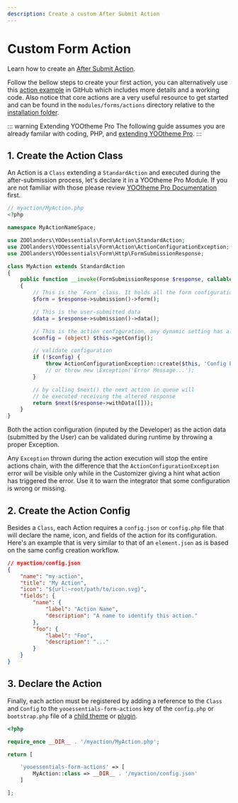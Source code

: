 ```yaml
---
description: Create a custom After Submit Action
---
```


# Custom Form Action

Learn how to create an [After Submit Action](../after-submit-actions).

Follow the bellow steps to create your first action, you can alternatively use this [action example](https://github.com/zoolanders/ytp-form-actions) in GitHub which includes more details and a working code. Also notice that core actions are a very useful resource to get started and can be found in the `modules/forms/actions` directory relative to the [installation folder](/essentials-for-yootheme-pro/installation).

::: warning Extending YOOtheme Pro
The following guide assumes you are already familar with coding, PHP, and [extending YOOtheme Pro](https://yootheme.com/support/yootheme-pro/joomla/developers-child-themes#extend-functionality).
:::

## 1. Create the Action Class

An Action is a `Class` extending a `StandardAction` and executed during the after-submission process, let's declare it in a YOOtheme Pro Module. If you are not familiar with those please review [YOOtheme Pro Documentation](https://yootheme.com/support/yootheme-pro/joomla/developers-modules) first.

```php
// myaction/MyAction.php
<?php

namespace MyActionNameSpace;

use ZOOlanders\YOOessentials\Form\Action\StandardAction;
use ZOOlanders\YOOessentials\Form\Action\ActionConfigurationException;
use ZOOlanders\YOOessentials\Form\Http\FormSubmissionResponse;

class MyAction extends StandardAction
{
    public function __invoke(FormSubmissionResponse $response, callable $next) : FormSubmissionResponse
    {
        // This is the `Form` class. It holds all the form configurations
        $form = $response->submission()->form();

        // This is the user-submitted data
        $data = $response->submission()->data();

        // This is the action configuration, any dynamic setting has already been resolved
        $config = (object) $this->getConfig();

        // validate configuration
        if (!$config) {
            throw ActionConfigurationException::create($this, 'Config Error Message', $e);
            // or throw new \Exception('Error Message...');
        }

        // by calling $next() the next action in queue will
        // be executed receiving the altered response
        return $next($response->withData([]));
    }
}
```

Both the action configuration (inputed by the Developer) as the action data (submitted by the User) can be validated during runtime by throwing a proper Exception.

Any `Exception` thrown during the action execution will stop the entire actions chain, with the difference that the `ActionConfigurationException` error will be visible only while in the Customizer giving a hint what action has triggered the error. Use it to warn the integrator that some configuration is wrong or missing.

## 2. Create the Action Config

Besides a `Class`, each Action requires a `config.json` or `config.php` file that will declare the name, icon, and fields of the action for its configuration. Here's an example that is very similar to that of an `element.json` as is based on the same config creation workflow.

```json
// myaction/config.json
{
    "name": "my-action",
    "title": "My Action",
    "icon": "${url:~root/path/to/icon.svg}",
    "fields": {
        "name": {
            "label": "Action Name",
            "description": "A name to identify this action."
        },
        "foo": {
            "label": "Foo",
            "description": "..."
        }
    }
}
```

## 3. Declare the Action

Finally, each action must be registered by adding a reference to the `Class` and `Config` to the `yooessentials-form-actions` key of the `config.php` or `bootstrap.php` file of a [child theme](https://yootheme.com/support/yootheme-pro/joomla/developers-child-themes#extend-functionality) or [plugin](https://yootheme.com/support/yootheme-pro/joomla/developers-modules).

```php
<?php

require_once __DIR__ . '/myaction/MyAction.php';

return [

    'yooessentials-form-actions' => [
        MyAction::class => __DIR__ . '/myaction/config.json'
    ]

];
```
